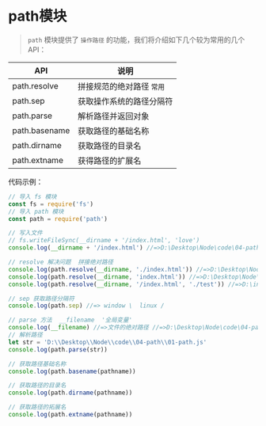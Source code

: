 # path模块

> `path` 模块提供了 `操作路径` 的功能，我们将介绍如下几个较为常用的几个 API：

| **API**       | **说明**                  |
| ------------- | ------------------------- |
| path.resolve  | 拼接规范的绝对路径 `常用` |
| path.sep      | 获取操作系统的路径分隔符  |
| path.parse    | 解析路径并返回对象        |
| path.basename | 获取路径的基础名称        |
| path.dirname  | 获取路径的目录名          |
| path.extname  | 获得路径的扩展名          |

代码示例：

 ```js
 // 导入 fs 模块
 const fs = require('fs')
 // 导入 path 模块
 const path = require('path')
 
 // 写入文件
 // fs.writeFileSync(__dirname + '/index.html', 'love')
 console.log(__dirname + '/index.html') //=>D:\Desktop\Node\code\04-path/index.html
 
 // resolve 解决问题  拼接绝对路径
 console.log(path.resolve(__dirname, './index.html')) //=>D:\Desktop\Node\code\04-path\index.html
 console.log(path.resolve(__dirname, 'index.html')) //=>D:\Desktop\Node\code\04-path\index.html
 console.log(path.resolve(__dirname, '/index.html', './test')) //=>D:\index.html\test
 
 // sep 获取路径分隔符
 console.log(path.sep) //=> window \  linux /
 
 // parse 方法  __filename  '全局变量'
 console.log(__filename) //=>文件的绝对路径 //=>D:\Desktop\Node\code\04-path\01-path.js
 // 解析路径
 let str = 'D:\\Desktop\\Node\\code\\04-path\\01-path.js'
 console.log(path.parse(str))
 
 // 获取路径基础名称
 console.log(path.basename(pathname))
 
 // 获取路径的目录名
 console.log(path.dirname(pathname))
 
 // 获取路径的拓展名
 console.log(path.extname(pathname))
 ```

